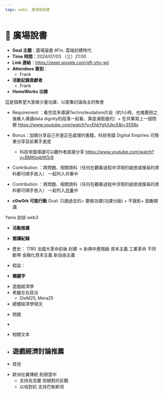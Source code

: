 ```yaml
---
tags: web3, 廣場論說書
---
```

# 📖 廣場說書 
* **Goal 主題**：廣場論書 #Fin. 雲端封建時代
* **Time 時間**：2024/07/03 （三）21:00
* **Link 連結**：https://meet.google.com/gft-ytiy-wjj
* **Attendees 簽到**：
    * Frank
* **活動記錄貢獻者**
    * Frank
* **HomeWorks 功課**

這是個希望大家做少量功課、以密集討論為主的聚會  

- Requirement ：看完佳禾導讀Technofeudalism片段（約1小時，也推薦把之後維人導讀data dignity的段落一起看，算是滿銜接的）+ 在共筆寫上一個問題
https://www.youtube.com/watch?v=EhkYgfJUkcE&t=3558s
- Bonus：加碼分享自己手邊正在處理的書籍，科技帝國 Digitial Empiries 可簡單分享目前著手進度 
   - 科技帝國導讀可以聽作者直接分享 https://www.youtube.com/watch?v=BMKbgbfK5r8 
- Contribution ：將問題、相關資料（任何在觀看過程中浮現的疑惑或搜尋的資料都可順手放入） 一起列入共筆中

-   Contribution ：將問題、相關資料（任何在觀看過程中浮現的疑惑或搜尋的資料都可順手放入） 一起列入[共筆](https://g0v.hackmd.io/3hrF8GULTmaUPKCizTtuRA)中



* **c0w0rk 可能行動** 
Goal: 只讀過去的+ 要做功課(功課分級) + 不錄影+ 鼓勵開講

Yanis 訪談 web3

* **活動推廣**


* **閱讀紀錄**
- 歷史：
1780 法國大革命前後 封建 -> 新興中產階級 資本主義 
工業革命
  不同斷帶
金融化資本主義 新自由主義

- 假設：



* **關鍵字**
- 遊戲經濟學
- 希臘左右政治
    - DieM25, Mera25
- 總體經濟學現況

* 問題
- 

* 相關文本
- 遊戲經濟討論推薦
    - 


* 其他
- 歐洲左翼傳統 削弱當中
    - 支持烏克蘭 但絕對的反戰
    - 以哈對抗 支持巴勒斯坦

